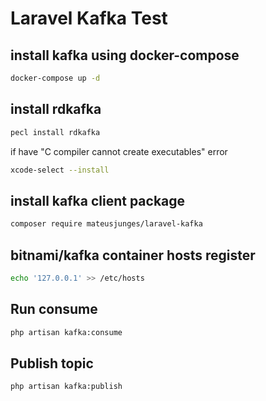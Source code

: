 # Laravel Kafka Test

## install kafka using docker-compose

```bash
docker-compose up -d
```

## install rdkafka

```bash
pecl install rdkafka
```

if have "C compiler cannot create executables" error

```bash
xcode-select --install
```

## install kafka client package

```bash
composer require mateusjunges/laravel-kafka
```

## bitnami/kafka container hosts register

```bash
echo '127.0.0.1' >> /etc/hosts
```

## Run consume

```bash
php artisan kafka:consume
```

## Publish topic

```bash
php artisan kafka:publish
```
